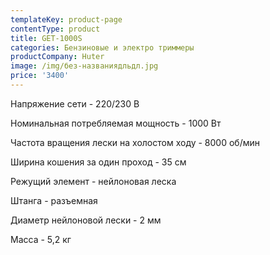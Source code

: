 ```yaml
---
templateKey: product-page
contentType: product
title: GET-1000S
categories: Бензиновые и электро триммеры
productCompany: Huter
image: /img/без-названиядльдл.jpg
price: '3400'
---
```

Напряжение сети - 220/230 В

Номинальная потребляемая мощность - 1000 Вт

Частота вращения лески на холостом ходу - 8000 об/мин

Ширина кошения за один проход - 35 см

Режущий элемент - нейлоновая леска

Штанга - разъемная

Диаметр нейлоновой лески - 2 мм

Масса - 5,2 кг
